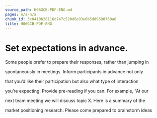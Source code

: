 ```yaml
---
source_path: H06GCB-PDF-ENG.md
pages: n/a-n/a
chunk_id: 3c0410b26116d747c520d6e93e0b5d89580760a0
title: H06GCB-PDF-ENG
---
```

# Set expectations in advance.

Some people prefer to prepare their responses, rather than jumping in

spontaneously in meetings. Inform participants in advance not only

that you’d like their participation but also what type of interaction

you’re expecting. Provide pre-reading if you can. For example, “At our

next team meeting we will discuss topic X. Here is a summary of the

market positioning research. Please come prepared to brainstorm ideas
